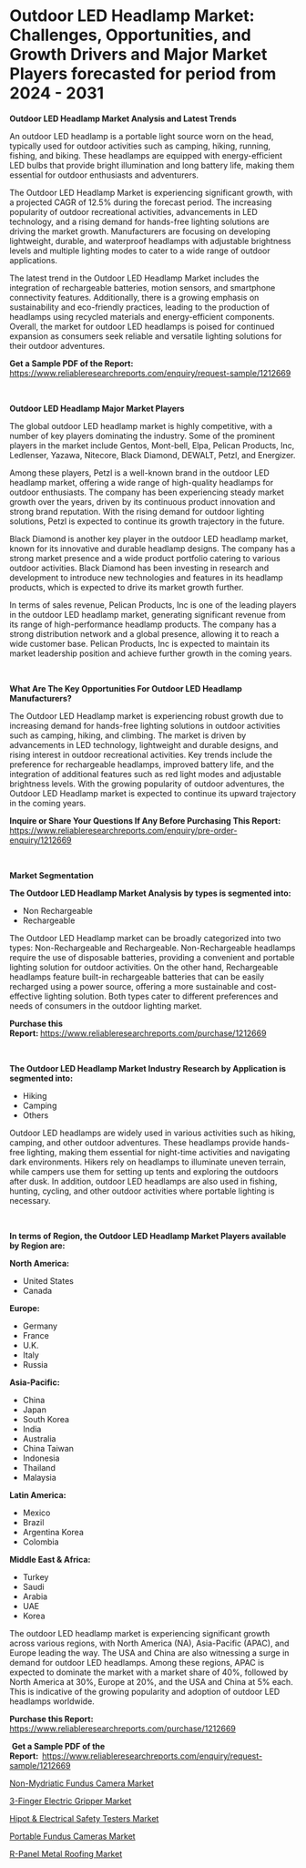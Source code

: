 <p><h1>Outdoor LED Headlamp Market: Challenges, Opportunities, and Growth Drivers and Major Market Players forecasted for period from 2024 - 2031</h1></p><p><strong>Outdoor LED Headlamp Market Analysis and Latest Trends</strong></p>
<p><p>An outdoor LED headlamp is a portable light source worn on the head, typically used for outdoor activities such as camping, hiking, running, fishing, and biking. These headlamps are equipped with energy-efficient LED bulbs that provide bright illumination and long battery life, making them essential for outdoor enthusiasts and adventurers.</p><p>The Outdoor LED Headlamp Market is experiencing significant growth, with a projected CAGR of 12.5% during the forecast period. The increasing popularity of outdoor recreational activities, advancements in LED technology, and a rising demand for hands-free lighting solutions are driving the market growth. Manufacturers are focusing on developing lightweight, durable, and waterproof headlamps with adjustable brightness levels and multiple lighting modes to cater to a wide range of outdoor applications.</p><p>The latest trend in the Outdoor LED Headlamp Market includes the integration of rechargeable batteries, motion sensors, and smartphone connectivity features. Additionally, there is a growing emphasis on sustainability and eco-friendly practices, leading to the production of headlamps using recycled materials and energy-efficient components. Overall, the market for outdoor LED headlamps is poised for continued expansion as consumers seek reliable and versatile lighting solutions for their outdoor adventures.</p></p>
<p><strong>Get a Sample PDF of the Report:&nbsp;</strong> <a href="https://www.reliableresearchreports.com/enquiry/request-sample/1212669">https://www.reliableresearchreports.com/enquiry/request-sample/1212669</a></p>
<p>&nbsp;</p>
<p><strong>Outdoor LED Headlamp Major Market Players</strong></p>
<p><p>The global outdoor LED headlamp market is highly competitive, with a number of key players dominating the industry. Some of the prominent players in the market include Gentos, Mont-bell, Elpa, Pelican Products, Inc, Ledlenser, Yazawa, Nitecore, Black Diamond, DEWALT, Petzl, and Energizer.</p><p>Among these players, Petzl is a well-known brand in the outdoor LED headlamp market, offering a wide range of high-quality headlamps for outdoor enthusiasts. The company has been experiencing steady market growth over the years, driven by its continuous product innovation and strong brand reputation. With the rising demand for outdoor lighting solutions, Petzl is expected to continue its growth trajectory in the future.</p><p>Black Diamond is another key player in the outdoor LED headlamp market, known for its innovative and durable headlamp designs. The company has a strong market presence and a wide product portfolio catering to various outdoor activities. Black Diamond has been investing in research and development to introduce new technologies and features in its headlamp products, which is expected to drive its market growth further.</p><p>In terms of sales revenue, Pelican Products, Inc is one of the leading players in the outdoor LED headlamp market, generating significant revenue from its range of high-performance headlamp products. The company has a strong distribution network and a global presence, allowing it to reach a wide customer base. Pelican Products, Inc is expected to maintain its market leadership position and achieve further growth in the coming years.</p></p>
<p>&nbsp;</p>
<p><strong>What Are The Key Opportunities For Outdoor LED Headlamp Manufacturers?</strong></p>
<p><p>The Outdoor LED Headlamp market is experiencing robust growth due to increasing demand for hands-free lighting solutions in outdoor activities such as camping, hiking, and climbing. The market is driven by advancements in LED technology, lightweight and durable designs, and rising interest in outdoor recreational activities. Key trends include the preference for rechargeable headlamps, improved battery life, and the integration of additional features such as red light modes and adjustable brightness levels. With the growing popularity of outdoor adventures, the Outdoor LED Headlamp market is expected to continue its upward trajectory in the coming years.</p></p>
<p><strong>Inquire or Share Your Questions If Any Before Purchasing This Report:</strong> <a href="https://www.reliableresearchreports.com/enquiry/pre-order-enquiry/1212669">https://www.reliableresearchreports.com/enquiry/pre-order-enquiry/1212669</a></p>
<p>&nbsp;</p>
<p><strong>Market Segmentation</strong></p>
<p><strong>The Outdoor LED Headlamp Market Analysis by types is segmented into:</strong></p>
<p><ul><li>Non Rechargeable</li><li>Rechargeable</li></ul></p>
<p><p>The Outdoor LED Headlamp market can be broadly categorized into two types: Non-Rechargeable and Rechargeable. Non-Rechargeable headlamps require the use of disposable batteries, providing a convenient and portable lighting solution for outdoor activities. On the other hand, Rechargeable headlamps feature built-in rechargeable batteries that can be easily recharged using a power source, offering a more sustainable and cost-effective lighting solution. Both types cater to different preferences and needs of consumers in the outdoor lighting market.</p></p>
<p><strong>Purchase this Report:&nbsp;</strong><a href="https://www.reliableresearchreports.com/purchase/1212669">https://www.reliableresearchreports.com/purchase/1212669</a></p>
<p>&nbsp;</p>
<p><strong>The Outdoor LED Headlamp Market Industry Research by Application is segmented into:</strong></p>
<p><ul><li>Hiking</li><li>Camping</li><li>Others</li></ul></p>
<p><p>Outdoor LED headlamps are widely used in various activities such as hiking, camping, and other outdoor adventures. These headlamps provide hands-free lighting, making them essential for night-time activities and navigating dark environments. Hikers rely on headlamps to illuminate uneven terrain, while campers use them for setting up tents and exploring the outdoors after dusk. In addition, outdoor LED headlamps are also used in fishing, hunting, cycling, and other outdoor activities where portable lighting is necessary.</p></p>
<p>&nbsp;</p>
<p><strong>In terms of Region, the Outdoor LED Headlamp Market Players available by Region are:</strong></p>
<p>
    <p> <strong> North America: </strong>
        <ul>
            <li>United States</li>
            <li>Canada</li>
        </ul>
        </p> 
    <p> <strong> Europe: </strong>
        <ul>
            <li>Germany</li>
            <li>France</li>
            <li>U.K.</li>
            <li>Italy</li>
            <li>Russia</li>
        </ul>
        </p> 
    <p> <strong> Asia-Pacific: </strong>
        <ul>
            <li>China</li>
            <li>Japan</li>
            <li>South Korea</li>
            <li>India</li>
            <li>Australia</li>
            <li>China Taiwan</li>
            <li>Indonesia</li>
            <li>Thailand</li>
            <li>Malaysia</li>
        </ul>
        </p> 
    <p> <strong> Latin America: </strong>
        <ul>
            <li>Mexico</li>
            <li>Brazil</li>
            <li>Argentina Korea</li>
            <li>Colombia</li>
        </ul>
        </p> 
    <p> <strong> Middle East & Africa: </strong>
        <ul>
            <li>Turkey</li>
            <li>Saudi</li>
            <li>Arabia</li>
            <li>UAE</li>
            <li>Korea</li>
        </ul>
    </p>
    </p>
<p><p>The outdoor LED headlamp market is experiencing significant growth across various regions, with North America (NA), Asia-Pacific (APAC), and Europe leading the way. The USA and China are also witnessing a surge in demand for outdoor LED headlamps. Among these regions, APAC is expected to dominate the market with a market share of 40%, followed by North America at 30%, Europe at 20%, and the USA and China at 5% each. This is indicative of the growing popularity and adoption of outdoor LED headlamps worldwide.</p></p>
<p><strong>Purchase this Report: </strong><a href="https://www.reliableresearchreports.com/purchase/1212669">https://www.reliableresearchreports.com/purchase/1212669</a></p>
<p>&nbsp;<strong>Get a Sample PDF of the Report:&nbsp;&nbsp;</strong><a href="https://www.reliableresearchreports.com/enquiry/request-sample/1212669">https://www.reliableresearchreports.com/enquiry/request-sample/1212669</a></p>
<p><strong></strong></p>
<p><p><a href="https://github.com/nancykennedykellievqfqt2/Market-Research-Report-List-1/blob/main/non-mydriatic-fundus-camera-market.md">Non-Mydriatic Fundus Camera Market</a></p><p><a href="https://github.com/seekum/Market-Research-Report-List-1/blob/main/3-finger-electric-gripper-market.md">3-Finger Electric Gripper Market</a></p><p><a href="https://github.com/bobicer/Market-Research-Report-List-2/blob/main/hipot-electrical-safety-testers-market.md">Hipot & Electrical Safety Testers Market</a></p><p><a href="https://github.com/NorbertYates/Market-Research-Report-List-3/blob/main/portable-fundus-cameras-market.md">Portable Fundus Cameras Market</a></p><p><a href="https://github.com/timeliteaut/Market-Research-Report-List-1/blob/main/r-panel-metal-roofing-market.md">R-Panel Metal Roofing Market</a></p></p>